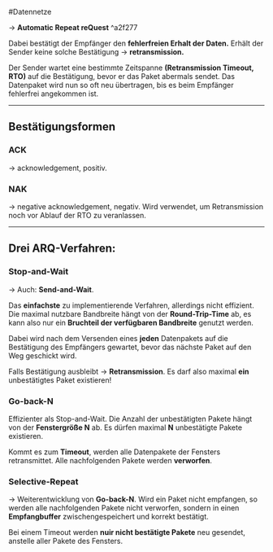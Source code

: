 #Datennetze 

-> **Automatic Repeat reQuest** ^a2f277

Dabei bestätigt der Empfänger den **fehlerfreien Erhalt der Daten.**
Erhält der Sender keine solche Bestätigung -> **retransmission.**

Der Sender wartet eine bestimmte Zeitspanne **(Retransmission Timeout, RTO)** auf die Bestätigung, bevor er das Paket abermals sendet.
Das Datenpaket wird nun so oft neu übertragen, bis es beim Empfänger fehlerfrei angekommen ist.

___

## Bestätigungsformen

### ACK
-> acknowledgement, positiv.

### NAK
-> negative acknowledgement, negativ. Wird verwendet, um Retransmission noch vor Ablauf der RTO zu veranlassen.

___

## Drei ARQ-Verfahren:

### Stop-and-Wait

-> Auch: **Send-and-Wait**.

Das **einfachste** zu implementierende Verfahren, allerdings nicht effizient. Die maximal nutzbare Bandbreite hängt von der **Round-Trip-Time** ab, es kann also nur ein **Bruchteil der verfügbaren Bandbreite** genutzt werden.

Dabei wird nach dem Versenden eines **jeden** Datenpakets auf die Bestätigung des Empfängers gewartet, bevor das nächste Paket auf den Weg geschickt wird. 

Falls Bestätigung ausbleibt -> **Retransmission**. Es darf also maximal **ein** unbestätigtes Paket existieren!


### Go-back-N

Effizienter als Stop-and-Wait. Die Anzahl der unbestätigten Pakete hängt von der **Fenstergröße N** ab. Es dürfen maximal **N** unbestätigte Pakete existieren.

Kommt es zum **Timeout**, werden alle Datenpakete der Fensters retransmittet. Alle nachfolgenden Pakete werden **verworfen**.


### Selective-Repeat

-> Weiterentwicklung von **Go-back-N**. Wird ein Paket nicht empfangen, so werden alle nachfolgenden Pakete nicht verworfen, sondern in einen **Empfangbuffer** zwischengespeichert und korrekt bestätigt.

Bei einem Timeout werden **nuir nicht bestätigte Pakete** neu gesendet, anstelle aller Pakete des Fensters.
